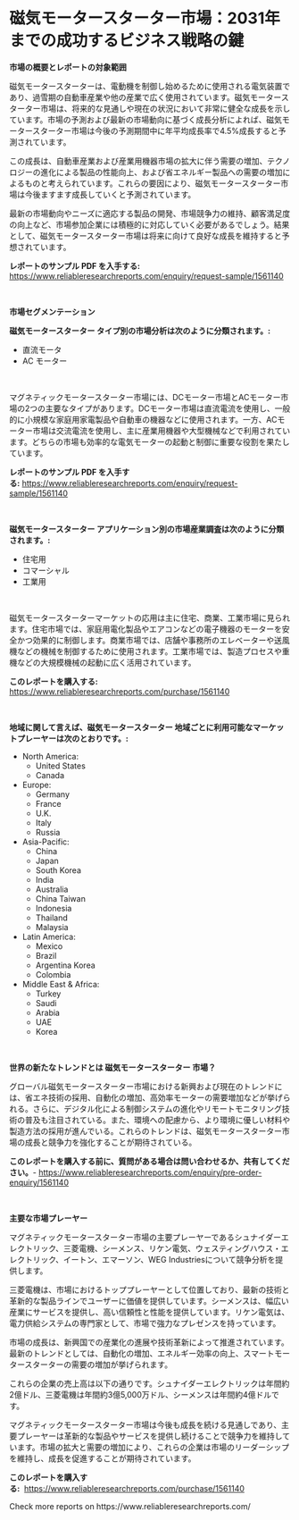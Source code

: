 <p><h1>磁気モータースターター市場：2031年までの成功するビジネス戦略の鍵</h1></p><p><strong>市場の概要とレポートの対象範囲</strong></p>
<p><p>磁気モータースターターは、電動機を制御し始めるために使用される電気装置であり、過雪期の自動車産業や他の産業で広く使用されています。磁気モータースターター市場は、将来的な見通しや現在の状況において非常に健全な成長を示しています。市場の予測および最新の市場動向に基づく成長分析によれば、磁気モータースターター市場は今後の予測期間中に年平均成長率で4.5%成長すると予測されています。</p><p>この成長は、自動車産業および産業用機器市場の拡大に伴う需要の増加、テクノロジーの進化による製品の性能向上、および省エネルギー製品への需要の増加によるものと考えられています。これらの要因により、磁気モータースターター市場は今後ますます成長していくと予測されています。</p><p>最新の市場動向やニーズに適応する製品の開発、市場競争力の維持、顧客満足度の向上など、市場参加企業には積極的に対応していく必要があるでしょう。結果として、磁気モータースターター市場は将来に向けて良好な成長を維持すると予想されています。</p></p>
<p><strong>レポートのサンプル PDF を入手する:</strong> <a href="https://www.reliableresearchreports.com/enquiry/request-sample/1561140">https://www.reliableresearchreports.com/enquiry/request-sample/1561140</a></p>
<p>&nbsp;</p>
<p><strong>市場セグメンテーション</strong></p>
<p><strong>磁気モータースターター タイプ別の市場分析は次のように分類されます。:</strong></p>
<p><ul><li>直流モータ</li><li>AC モーター</li></ul></p>
<p>&nbsp;</p>
<p><p>マグネティックモータースターター市場には、DCモーター市場とACモーター市場の2つの主要なタイプがあります。DCモーター市場は直流電流を使用し、一般的に小規模な家庭用家電製品や自動車の機器などに使用されます。一方、ACモーター市場は交流電流を使用し、主に産業用機器や大型機械などで利用されています。どちらの市場も効率的な電気モーターの起動と制御に重要な役割を果たしています。</p></p>
<p><strong>レポートのサンプル PDF を入手する:</strong>&nbsp;<a href="https://www.reliableresearchreports.com/enquiry/request-sample/1561140">https://www.reliableresearchreports.com/enquiry/request-sample/1561140</a></p>
<p>&nbsp;</p>
<p><strong> 磁気モータースターター アプリケーション別の市場産業調査は次のように分類されます。:</strong></p>
<p><ul><li>住宅用</li><li>コマーシャル</li><li>工業用</li></ul></p>
<p>&nbsp;</p>
<p><p>磁気モータースターターマーケットの応用は主に住宅、商業、工業市場に見られます。住宅市場では、家庭用電化製品やエアコンなどの電子機器のモーターを安全かつ効果的に制御します。商業市場では、店舗や事務所のエレベーターや送風機などの機械を制御するために使用されます。工業市場では、製造プロセスや重機などの大規模機械の起動に広く活用されています。</p></p>
<p><strong>このレポートを購入する:</strong>&nbsp; <a href="https://www.reliableresearchreports.com/purchase/1561140">https://www.reliableresearchreports.com/purchase/1561140</a></p>
<p>&nbsp;</p>
<p><strong>地域に関して言えば、磁気モータースターター 地域ごとに利用可能なマーケットプレーヤーは次のとおりです。:</strong></p>
<p><ul>
    <li>
        North America:
        <ul>
            <li>United States</li>
            <li>Canada</li>
        </ul>
    </li>
    <li>
        Europe:
        <ul>
            <li>Germany</li>
            <li>France</li>
            <li>U.K.</li>
            <li>Italy</li>
            <li>Russia</li>
        </ul>
    </li>
    <li>
        Asia-Pacific:
        <ul>
            <li>China</li>
            <li>Japan</li>
            <li>South Korea</li>
            <li>India</li>
            <li>Australia</li>
            <li>China Taiwan</li>
            <li>Indonesia</li>
            <li>Thailand</li>
            <li>Malaysia</li>
        </ul>
    </li>
    <li>
        Latin America:
        <ul>
            <li>Mexico</li>
            <li>Brazil</li>
            <li>Argentina Korea</li>
            <li>Colombia</li>
        </ul>
    </li>
    <li>
        Middle East & Africa:
        <ul>
            <li>Turkey</li>
            <li>Saudi</li>
            <li>Arabia</li>
            <li>UAE</li>
            <li>Korea</li>
        </ul>
    </li>
    </ul></p>
<p>&nbsp;</p>
<p><strong>世界の新たなトレンドとは 磁気モータースターター 市場？</strong></p>
<p><p>グローバル磁気モータースターター市場における新興および現在のトレンドには、省エネ技術の採用、自動化の増加、高効率モーターの需要増加などが挙げられる。さらに、デジタル化による制御システムの進化やリモートモニタリング技術の普及も注目されている。また、環境への配慮から、より環境に優しい材料や製造方法の採用が進んでいる。これらのトレンドは、磁気モータースターター市場の成長と競争力を強化することが期待されている。</p></p>
<p><strong>このレポートを購入する前に、質問がある場合は問い合わせるか、共有してください。</strong>- <a href="https://www.reliableresearchreports.com/enquiry/pre-order-enquiry/1561140">https://www.reliableresearchreports.com/enquiry/pre-order-enquiry/1561140</a></p>
<p>&nbsp;</p>
<p><strong>主要な市場プレーヤー</strong></p>
<p><p>マグネティックモータースターター市場の主要プレーヤーであるシュナイダーエレクトリック、三菱電機、シーメンス、リケン電気、ウェスティングハウス・エレクトリック、イートン、エマーソン、WEG Industriesについて競争分析を提供します。</p><p>三菱電機は、市場におけるトッププレーヤーとして位置しており、最新の技術と革新的な製品ラインでユーザーに価値を提供しています。シーメンスは、幅広い産業にサービスを提供し、高い信頼性と性能を提供しています。リケン電気は、電力供給システムの専門家として、市場で強力なプレゼンスを持っています。</p><p>市場の成長は、新興国での産業化の進展や技術革新によって推進されています。最新のトレンドとしては、自動化の増加、エネルギー効率の向上、スマートモータースターターの需要の増加が挙げられます。</p><p>これらの企業の売上高は以下の通りです。シュナイダーエレクトリックは年間約2億ドル、三菱電機は年間約3億5,000万ドル、シーメンスは年間約4億ドルです。</p><p>マグネティックモータースターター市場は今後も成長を続ける見通しであり、主要プレーヤーは革新的な製品やサービスを提供し続けることで競争力を維持しています。市場の拡大と需要の増加により、これらの企業は市場のリーダーシップを維持し、成長を促進することが期待されています。</p></p>
<p><strong>このレポートを購入する:</strong>&nbsp;&nbsp;<a href="https://www.reliableresearchreports.com/purchase/1561140">https://www.reliableresearchreports.com/purchase/1561140</a></p>
<p>Check more reports on https://www.reliableresearchreports.com/</p>